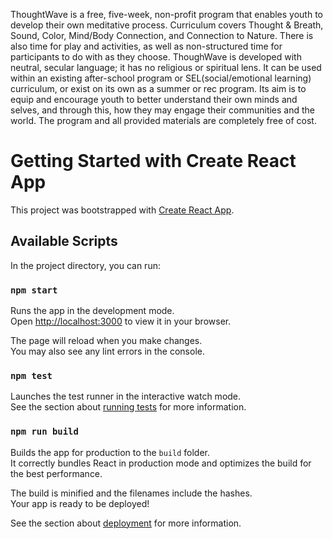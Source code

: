 ThoughtWave is a free, five-week, non-profit program that enables youth to develop their own meditative process. Curriculum covers Thought & Breath, Sound, Color, Mind/Body Connection, and Connection to Nature. There is also time for play and activities, as well as non-structured time for participants to do with as they choose. ThoughWave is developed with neutral, secular language; it has no religious or spiritual lens. It can be used within an existing after-school program or SEL(social/emotional learning) curriculum, or exist on its own as a summer or rec program. Its aim is to equip and encourage youth to better understand their own minds and selves, and through this, how they may engage their communities and the world. The program and all provided materials are completely free of cost.


# Getting Started with Create React App

This project was bootstrapped with [Create React App](https://github.com/facebook/create-react-app).

## Available Scripts

In the project directory, you can run:

### `npm start`

Runs the app in the development mode.\
Open [http://localhost:3000](http://localhost:3000) to view it in your browser.

The page will reload when you make changes.\
You may also see any lint errors in the console.

### `npm test`

Launches the test runner in the interactive watch mode.\
See the section about [running tests](https://facebook.github.io/create-react-app/docs/running-tests) for more information.

### `npm run build`

Builds the app for production to the `build` folder.\
It correctly bundles React in production mode and optimizes the build for the best performance.

The build is minified and the filenames include the hashes.\
Your app is ready to be deployed!

See the section about [deployment](https://facebook.github.io/create-react-app/docs/deployment) for more information.
